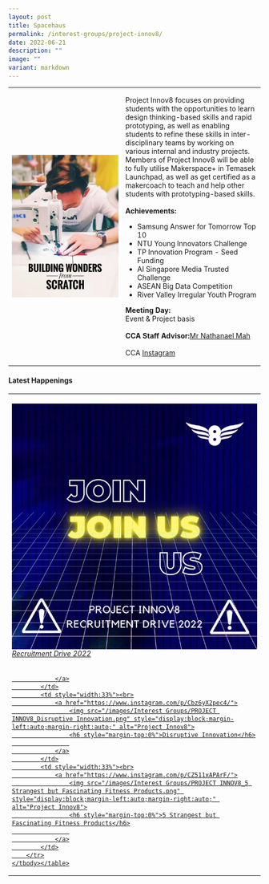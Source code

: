 ```yaml
---
layout: post
title: Spacehaus
permalink: /interest-groups/project-innov8/
date: 2022-06-21
description: ""
image: ""
variant: markdown
---
```

<div>
    <table>
        <tbody><tr>
            <td style="width:45%"><img src="/images/CCA-projectinnov8.png" style="display:block;margin-left:auto;margin-right:auto;" alt="Project Innov8"></td>
            <td>
                <p>
                    Project Innov8 focuses on providing students with the opportunities to learn design thinking-based skills and rapid prototyping, as well as enabling students to refine these skills in inter-disciplinary teams by working on various internal and industry projects. Members of Project Innov8 will be able to fully utilise Makerspace+ in Temasek Launchpad, as well as get certified as a makercoach to teach and help other students with prototyping-based skills.            <br>
                    <br>
                    <b>Achievements:</b><br>
                </p>
                <ul>
                    <li>Samsung Answer for Tomorrow Top 10</li>
                    <li>NTU Young Innovators Challenge</li>
                    <li>TP Innovation Program - Seed Funding</li>
                    <li>AI Singapore Media Trusted Challenge</li>
                    <li>ASEAN Big Data Competition</li>
                    <li>River Valley Irregular Youth Program </li>
                </ul>
                <p>
                    <b>Meeting Day:</b><br>
                    Event &amp; Project basis<br>
                    <br>
                    <b>CCA Staff Advisor:</b><a href="mailto:Nathanael_MAH@tp.edu.sg">Mr Nathanael Mah</a><br>
                    <br>
                    CCA <a href="https://www.instagram.com/projectinnov8/">Instagram</a>
                </p>
            </td>
        </tr>
    </tbody></table>
</div>

#### Latest Happenings

<div>
    <table>
        <tbody><tr>
            <td style="width:33%"><br>
                <a href="https://www.instagram.com/p/Ccm5x2VJnqJ/">
                    <img src="/images/Interest Groups/PROJECT INNOV8_Recruitment Drive 2022.png" style="display:block;margin-left:auto;margin-right:auto;" alt="Project Innov8">
                    <h6 style="margin-top:0%">Recruitment Drive 2022</h6>
                    
                </a>
            </td>
            <td style="width:33%"><br>
                <a href="https://www.instagram.com/p/Cbz6yX2pec4/">
                    <img src="/images/Interest Groups/PROJECT INNOV8_Disruptive Innovation.png" style="display:block;margin-left:auto;margin-right:auto;" alt="Project Innov8">
                    <h6 style="margin-top:0%">Disruptive Innovation</h6>
                    
                </a>
            </td>
            <td style="width:33%"><br>
                <a href="https://www.instagram.com/p/CZ511xAPArF/">
                    <img src="/images/Interest Groups/PROJECT INNOV8_5 Strangest but Fascinating Fitness Products.png" style="display:block;margin-left:auto;margin-right:auto;" alt="Project Innov8">
                    <h6 style="margin-top:0%">5 Strangest but Fascinating Fitness Products</h6>
                    
                </a>
            </td>
        </tr>
    </tbody></table>
</div>
